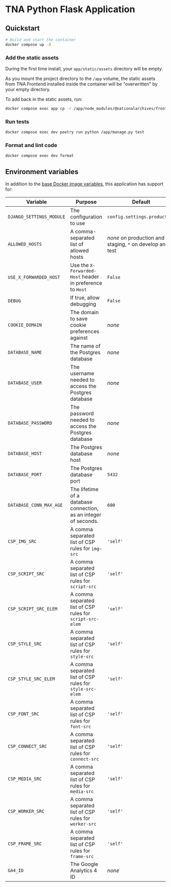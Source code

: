 # TNA Python Flask Application

## Quickstart

```sh
# Build and start the container
docker compose up -d
```

### Add the static assets

During the first time install, your `app/static/assets` directory will be empty.

As you mount the project directory to the `/app` volume, the static assets from TNA Frontend installed inside the container will be "overwritten" by your empty directory.

To add back in the static assets, run:

```sh
docker compose exec app cp -r /app/node_modules/@nationalarchives/frontend/nationalarchives/assets /app/app/static
```

### Run tests

```sh
docker compose exec dev poetry run python /app/manage.py test
```

### Format and lint code

```sh
docker compose exec dev format
```

## Environment variables

In addition to the [base Docker image variables](https://github.com/nationalarchives/docker/blob/main/docker/tna-python-django/README.md#environment-variables), this application has support for:

| Variable                 | Purpose                                                          | Default                                                   |
| ------------------------ | ---------------------------------------------------------------- | --------------------------------------------------------- |
| `DJANGO_SETTINGS_MODULE` | The configuration to use                                         | `config.settings.production`                              |
| `ALLOWED_HOSTS`          | A comma-separated list of allowed hosts                          | _none_ on production and staging, `*` on develop and test |
| `USE_X_FORWARDED_HOST`   | Use the `X-Forwarded-Host` header in preference to `Host`        | `False`                                                   |
| `DEBUG`                  | If true, allow debugging                                         | `False`                                                   |
| `COOKIE_DOMAIN`          | The domain to save cookie preferences against                    | _none_                                                    |
| `DATABASE_NAME`          | The name of the Postgres database                                | _none_                                                    |
| `DATABASE_USER`          | The username needed to access the Postgres database              | _none_                                                    |
| `DATABASE_PASSWORD`      | The password needed to access the Postgres database              | _none_                                                    |
| `DATABASE_HOST`          | The Postgres database host                                       | _none_                                                    |
| `DATABASE_PORT`          | The Postgres database port                                       | `5432`                                                    |
| `DATABASE_CONN_MAX_AGE`  | The lifetime of a database connection, as an integer of seconds. | `600`                                                     |
| `CSP_IMG_SRC`            | A comma separated list of CSP rules for `img-src`                | `'self'`                                                  |
| `CSP_SCRIPT_SRC`         | A comma separated list of CSP rules for `script-src`             | `'self'`                                                  |
| `CSP_SCRIPT_SRC_ELEM`    | A comma separated list of CSP rules for `script-src-elem`        | `'self'`                                                  |
| `CSP_STYLE_SRC`          | A comma separated list of CSP rules for `style-src`              | `'self'`                                                  |
| `CSP_STYLE_SRC_ELEM`     | A comma separated list of CSP rules for `style-src-elem`         | `'self'`                                                  |
| `CSP_FONT_SRC`           | A comma separated list of CSP rules for `font-src`               | `'self'`                                                  |
| `CSP_CONNECT_SRC`        | A comma separated list of CSP rules for `connect-src`            | `'self'`                                                  |
| `CSP_MEDIA_SRC`          | A comma separated list of CSP rules for `media-src`              | `'self'`                                                  |
| `CSP_WORKER_SRC`         | A comma separated list of CSP rules for `worker-src`             | `'self'`                                                  |
| `CSP_FRAME_SRC`          | A comma separated list of CSP rules for `frame-src`              | `'self'`                                                  |
| `GA4_ID`                 | The Google Analytics 4 ID                                        | _none_                                                    |
